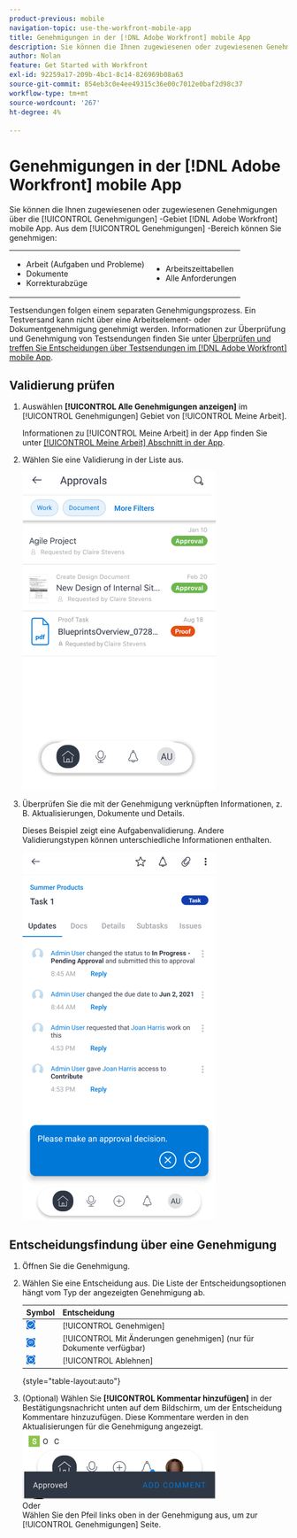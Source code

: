 ```yaml
---
product-previous: mobile
navigation-topic: use-the-workfront-mobile-app
title: Genehmigungen in der [!DNL Adobe Workfront] mobile App
description: Sie können die Ihnen zugewiesenen oder zugewiesenen Genehmigungen über die [!UICONTROL Genehmigungen] -Gebiet [!DNL Adobe Workfront] mobile App.
author: Nolan
feature: Get Started with Workfront
exl-id: 92259a17-209b-4bc1-8c14-826969b08a63
source-git-commit: 854eb3c0e4ee49315c36e00c7012e0baf2d98c37
workflow-type: tm+mt
source-wordcount: '267'
ht-degree: 4%

---
```


# Genehmigungen in der [!DNL Adobe Workfront] mobile App

Sie können die Ihnen zugewiesenen oder zugewiesenen Genehmigungen über die [!UICONTROL Genehmigungen] -Gebiet [!DNL Adobe Workfront] mobile App. Aus dem [!UICONTROL Genehmigungen] -Bereich können Sie genehmigen:

<table style="table-layout:auto"> 
 <col> 
 <col> 
 <tbody> 
  <tr> 
   <td> 
    <ul> 
     <li>Arbeit (Aufgaben und Probleme)</li> 
     <li>Dokumente</li> 
     <li>Korrekturabzüge </li> 
    </ul> </td> 
   <td> 
    <ul> 
     <li>Arbeitszeittabellen</li> 
     <li>Alle Anforderungen</li> 
    </ul> </td> 
  </tr> 
 </tbody> 
</table>

Testsendungen folgen einem separaten Genehmigungsprozess. Ein Testversand kann nicht über eine Arbeitselement- oder Dokumentgenehmigung genehmigt werden. Informationen zur Überprüfung und Genehmigung von Testsendungen finden Sie unter [Überprüfen und treffen Sie Entscheidungen über Testsendungen im [!DNL Adobe Workfront] mobile App](../../../workfront-basics/mobile-apps/using-the-workfront-mobile-app/work-with-proofs-in-mobile-app.md).

## Validierung prüfen

1. Auswählen **[!UICONTROL Alle Genehmigungen anzeigen]** im [!UICONTROL Genehmigungen] Gebiet von [!UICONTROL Meine Arbeit].

   Informationen zu [!UICONTROL Meine Arbeit] in der App finden Sie unter [[!UICONTROL Meine Arbeit] Abschnitt in der App](../../../workfront-basics/mobile-apps/using-the-workfront-mobile-app/my-work-section-mobile.md).

1. Wählen Sie eine Validierung in der Liste aus.

   ![Zulassungsliste in Mobile App](assets/mobile-approvals-adobe-350x574.png)

1. Überprüfen Sie die mit der Genehmigung verknüpften Informationen, z. B. Aktualisierungen, Dokumente und Details.

   Dieses Beispiel zeigt eine Aufgabenvalidierung. Andere Validierungstypen können unterschiedliche Informationen enthalten.

   ![Validierung von Beispielaufgaben](assets/mobile-taskapproval-350x664.png)

## Entscheidungsfindung über eine Genehmigung

1. Öffnen Sie die Genehmigung.
1. Wählen Sie eine Entscheidung aus. Die Liste der Entscheidungsoptionen hängt vom Typ der angezeigten Genehmigung ab.

   | Symbol | Entscheidung |
   |---|---|
   | ![Testversand von Aufgabe validieren](assets/mobile-approveprooffromtask.png) | [!UICONTROL Genehmigen] |
   | ![Testversand mit Aufgabenänderungen genehmigen](assets/mobile-approveproofwithcommentsfromtask.png) | [!UICONTROL Mit Änderungen genehmigen] (nur für Dokumente verfügbar) |
   | ![Testversand von Aufgabe ablehnen](assets/mobile-rejectprooffromtask.png) | [!UICONTROL Ablehnen] |

   {style="table-layout:auto"}

1. (Optional) Wählen Sie **[!UICONTROL Kommentar hinzufügen]** in der Bestätigungsnachricht unten auf dem Bildschirm, um der Entscheidung Kommentare hinzuzufügen. Diese Kommentare werden in den Aktualisierungen für die Genehmigung angezeigt.\
   ![Kommentar hinzufügen](assets/mobile-addcommenttoapproval-350x123.png)\
   Oder\
   Wählen Sie den Pfeil links oben in der Genehmigung aus, um zur [!UICONTROL Genehmigungen] Seite.
